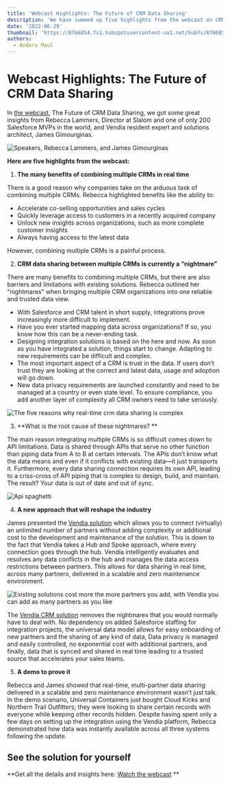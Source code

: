 ```yaml
---
title: 'Webcast Highlights: The Future of CRM Data Sharing'
description: 'We have summed up five highlights from the webcast on CRM data sharing'
date: '2022-06-29'
thumbnail: 'https://8766854.fs1.hubspotusercontent-na1.net/hubfs/8766854/Blog%20post%20images/CRM%20Webcast%20_%20June%2015%202022_cost-of-vendia.png'
authors:
  - Anders Maul
---
```



# Webcast Highlights: The Future of CRM Data Sharing

In [the webcast](https://fast.wistia.com/embed/channel/d1mxqbj9xw), The Future of CRM Data Sharing, we got some great insights from Rebecca Lammers, Director at Slalom and one of only 200 Salesforce MVPs in the world, and Vendia resident expert and solutions architect, James Gimourginas.

![Speakers, Rebecca Lammers, and James Gimourginas](https://8766854.fs1.hubspotusercontent-na1.net/hubfs/8766854/Blog%20post%20images/CRM%20Webcast%20_%20June%2015%202022_speakers.png)

**Here are five highlights from the webcast:**

1. **The many benefits of combining multiple CRMs in real time**

There is a good reason why companies take on the arduous task of combining multiple CRMs. Rebecca highlighted benefits like the ability to:

* Accelerate co-selling opportunities and sales cycles
* Quickly leverage access to customers in a recently acquired company
* Unlock new insights across organizations, such as more complete customer insights
* Always having access to the latest data

However, combining multiple CRMs is a painful process.


2. **CRM data sharing between multiple CRMs is currently a “nightmare”**

There are many benefits to combining multiple CRMs, but there are also barriers and limitations with existing solutions. Rebecca outlined her “nightmares” when bringing multiple CRM organizations into one reliable and trusted data view. 

* With Salesforce and CRM talent in short supply, integrations prove increasingly more difficult to implement.   
* Have you ever started mapping data across organizations? If so, you know how this can be a never-ending task. 
* Designing integration solutions is based on the here and now. As soon as you have integrated a solution, things start to change. Adapting to new requirements can be difficult and complex.  
* The most important aspect of a CRM is trust in the data. If users don’t trust they are looking at the correct and latest data, usage and adoption will go down.
* New data privacy requirements are launched constantly and need to be managed at a country or even state level. To ensure compliance, you add another layer of complexity all CRM owners need to take seriously. 


![The five reasons why real-time crm data sharing is complex](https://8766854.fs1.hubspotusercontent-na1.net/hubfs/8766854/Blog%20post%20images/CRM%20Webcast%20_%20June%2015%202022_five_reasons.png)

3. **What is the root cause of these nightmares? **

The main reason integrating multiple CRMs is so difficult comes down to API limitations. Data is shared through APIs that serve no other function than piping data from A to B at certain intervals. The APIs don’t know what the data means and even if it conflicts with existing data—it just transports it. Furthermore, every data sharing connection requires its own API, leading to a criss-cross of API piping that is complex to design, build, and maintain. The result? Your data is out of date and out of sync.  

![Api spaghetti](https://8766854.fs1.hubspotusercontent-na1.net/hubfs/8766854/Blog%20post%20images/CRM%20Webcast%20_%20June%2015%202022_api-paghetti.png)

4. **A new approach that will reshape the industry**

James presented the [Vendia solution](https://www.vendia.net/use-cases/crm) which allows you to connect (virtually) an unlimited number of partners without adding complexity or additional cost to the development and maintenance of the solution. This is down to the fact that Vendia takes a Hub and Spoke approach, where every connection goes through the hub. Vendia intelligently evaluates and resolves any data conflicts in the hub and manages the data access restrictions between partners. This allows for data sharing in real time, across many partners, delivered in a scalable and zero maintenance environment. 

![Existing solutions cost more the more partners you add, with Vendia you can add as many partners as you like](https://8766854.fs1.hubspotusercontent-na1.net/hubfs/8766854/Blog%20post%20images/CRM%20Webcast%20_%20June%2015%202022_cost-of-vendia.png)

The [Vendia CRM solution](https://www.vendia.net/use-cases/crm) removes the nightmares that you would normally have to deal with. No dependency on added Salesforce staffing for integration projects, the universal data model allows for easy onboarding of new partners and the sharing of any kind of data, Data privacy is managed and easily controlled, no exponential cost with additional partners, and finally, data that is synced and shared in real time leading to a trusted source that accelerates your sales teams.   


5. **A demo to prove it**

Rebecca and James showed that real-time, multi-partner data sharing delivered in a scalable and zero maintenance environment wasn’t just talk. In the demo scenario, Universal Containers just bought Cloud Kicks and Northern Trail Outfitters; they were looking to share certain records with everyone while keeping other records hidden. Despite having spent only a few days on setting up the integration using the Vendia platform, Rebecca demonstrated how data was instantly available across all three systems following the update.


## See the solution for yourself

**Get all the details and insights here: [Watch the webcast](https://fast.wistia.com/embed/channel/d1mxqbj9xw) **
